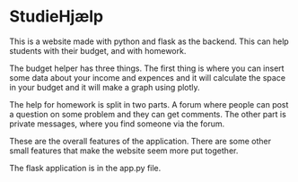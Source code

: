 # StudieHjælp

This is a website made with python and flask as the backend. This can help students with their budget, and with homework.

The budget helper has three things. The first thing is where you can insert some data about your income and expences and it will calculate the space in your budget and it will make a graph using plotly.

The help for homework is split in two parts. A forum where people can post a question on some problem and they can get comments. The other part is private messages, where you find someone via the forum. 

These are the overall features of the application. There are some other small features that make the website seem more put together. 


The flask application is in the app.py file.
